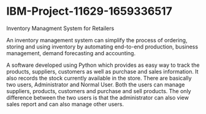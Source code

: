 # IBM-Project-11629-1659336517
Inventory Managment System for Retailers

An inventory management system can simplify the process of ordering, storing and using inventory by automating end-to-end production, business management, demand forecasting and accounting.

A software developed using Python which provides as easy way to track the products, suppliers, customers as well as purchase and sales information. It also records the stock currently available in the store. There are basically two users, Administrator and Normal User. Both the users can manage suppliers, products, customers and purchase and sell products. The only difference between the two users is that the administrator can also view sales report and can also manage other users.


